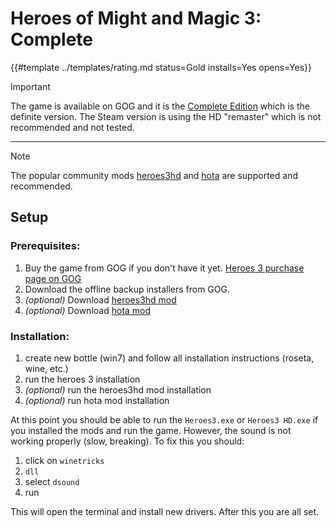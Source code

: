 # Heroes of Might and Magic 3: Complete
<!-- script:Aliases [
    "Heroes 3",
    "Heroes III",
    "Heroes of Might and Magic III",
    "Heroes of Might and Magic III: Complete",
    "HoMM 3"
] -->

{{#template ../templates/rating.md status=Gold installs=Yes opens=Yes}}

> [!IMPORTANT]
> The game is available on GOG and it is the [Complete Edition](https://www.gog.com/en/game/heroes_of_might_and_magic_3_complete_edition) which is the definite version. The Steam version is using the HD "remaster" which is not recommended and not tested.
---
> [!NOTE]
> The popular community mods [heroes3hd](https://sites.google.com/site/heroes3hd/) and [hota](https://h3hota.com/en/download) are supported and recommended.

## Setup

### Prerequisites:
1. Buy the game from GOG if you don't have it yet. [Heroes 3 purchase page on GOG](https://www.gog.com/en/game/heroes_of_might_and_magic_3_complete_edition)
2. Download the offline backup installers from GOG.
3. *(optional)* Download [heroes3hd mod](https://sites.google.com/site/heroes3hd/)
4. *(optional)* Download [hota mod](https://h3hota.com/en/download)

### Installation:
1. create new bottle (win7) and follow all installation instructions (roseta, wine, etc.)
2. run the heroes 3 installation
3. *(optional)* run the heroes3hd mod installation
3. *(optional)* run hota mod installation

At this point you should be able to run the `Heroes3.exe` or `Heroes3 HD.exe` if you installed the mods and run the game. However, the sound is not working properly (slow, breaking). To fix this you should:

1. click on `winetricks`
2. `dll`
3. select `dsound`
4. run

This will open the terminal and install new drivers. After this you are all set.


